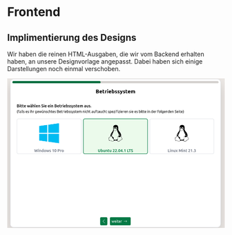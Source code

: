 # Frontend
## Implimentierung des Designs

Wir haben die reinen HTML-Ausgaben, die wir vom Backend erhalten haben, an unsere Designvorlage angepasst. Dabei haben sich einige Darstellungen noch einmal verschoben.

![form-real-version](https://raw.githubusercontent.com/gz-bad-erzland-p2/Dokumentation/master/docs/assets/img/osScreenNew.png)
